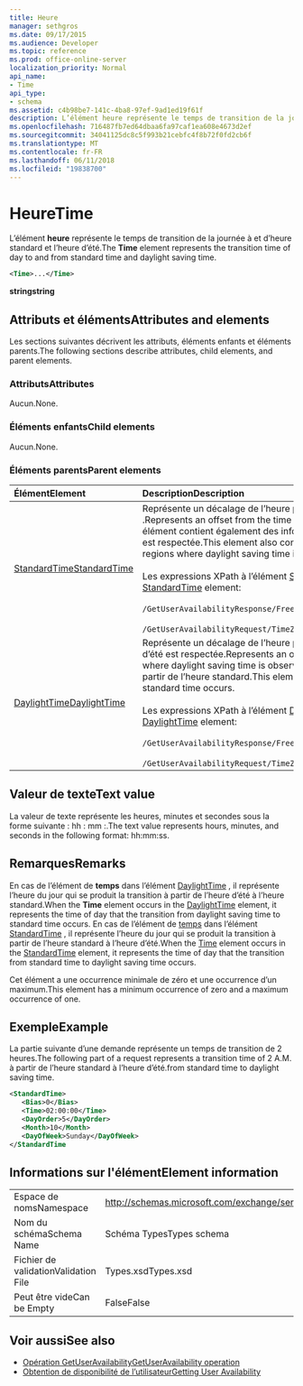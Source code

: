 ```yaml
---
title: Heure
manager: sethgros
ms.date: 09/17/2015
ms.audience: Developer
ms.topic: reference
ms.prod: office-online-server
localization_priority: Normal
api_name:
- Time
api_type:
- schema
ms.assetid: c4b98be7-141c-4ba8-97ef-9ad1ed19f61f
description: L’élément heure représente le temps de transition de la journée à et d’heure standard et l’heure d’été.
ms.openlocfilehash: 716487fb7ed64dbaa6fa97caf1ea608e4673d2ef
ms.sourcegitcommit: 34041125dc8c5f993b21cebfc4f8b72f0fd2cb6f
ms.translationtype: MT
ms.contentlocale: fr-FR
ms.lasthandoff: 06/11/2018
ms.locfileid: "19838700"
---
```

# <a name="time"></a><span data-ttu-id="4d248-103">Heure</span><span class="sxs-lookup"><span data-stu-id="4d248-103">Time</span></span>

<span data-ttu-id="4d248-104">L’élément **heure** représente le temps de transition de la journée à et d’heure standard et l’heure d’été.</span><span class="sxs-lookup"><span data-stu-id="4d248-104">The **Time** element represents the transition time of day to and from standard time and daylight saving time.</span></span> 
  
```xml
<Time>...</Time>
```

 <span data-ttu-id="4d248-105">**string**</span><span class="sxs-lookup"><span data-stu-id="4d248-105">**string**</span></span>
## <a name="attributes-and-elements"></a><span data-ttu-id="4d248-106">Attributs et éléments</span><span class="sxs-lookup"><span data-stu-id="4d248-106">Attributes and elements</span></span>

<span data-ttu-id="4d248-107">Les sections suivantes décrivent les attributs, éléments enfants et éléments parents.</span><span class="sxs-lookup"><span data-stu-id="4d248-107">The following sections describe attributes, child elements, and parent elements.</span></span>
  
### <a name="attributes"></a><span data-ttu-id="4d248-108">Attributs</span><span class="sxs-lookup"><span data-stu-id="4d248-108">Attributes</span></span>

<span data-ttu-id="4d248-109">Aucun.</span><span class="sxs-lookup"><span data-stu-id="4d248-109">None.</span></span>
  
### <a name="child-elements"></a><span data-ttu-id="4d248-110">Éléments enfants</span><span class="sxs-lookup"><span data-stu-id="4d248-110">Child elements</span></span>

<span data-ttu-id="4d248-111">Aucun.</span><span class="sxs-lookup"><span data-stu-id="4d248-111">None.</span></span>
  
### <a name="parent-elements"></a><span data-ttu-id="4d248-112">Éléments parents</span><span class="sxs-lookup"><span data-stu-id="4d248-112">Parent elements</span></span>

|<span data-ttu-id="4d248-113">**Élément**</span><span class="sxs-lookup"><span data-stu-id="4d248-113">**Element**</span></span>|<span data-ttu-id="4d248-114">**Description**</span><span class="sxs-lookup"><span data-stu-id="4d248-114">**Description**</span></span>|
|:-----|:-----|
|[<span data-ttu-id="4d248-115">StandardTime</span><span class="sxs-lookup"><span data-stu-id="4d248-115">StandardTime</span></span>](standardtime.md) <br/> | <span data-ttu-id="4d248-116">Représente un décalage de l’heure par rapport à temps universel coordonné (UTC) représenté par l’élément [Bias (UTC)](bias-utc.md) .</span><span class="sxs-lookup"><span data-stu-id="4d248-116">Represents an offset from the time relative to Coordinated Universal Time (UTC) represented by the [Bias (UTC)](bias-utc.md) element.</span></span> <span data-ttu-id="4d248-117">Cet élément contient également des informations sur la transition à l’heure standard de l’heure dans les zones où l’heure d’été est respectée.</span><span class="sxs-lookup"><span data-stu-id="4d248-117">This element also contains information about the transition to standard time from daylight saving time in regions where daylight saving time is observed.</span></span>  <br/><br/>  <span data-ttu-id="4d248-118">Les expressions XPath à l’élément [StandardTime](standardtime.md) sont les suivantes :</span><span class="sxs-lookup"><span data-stu-id="4d248-118">The following are the XPath expressions to the [StandardTime](standardtime.md) element:</span></span> <br/> <br/>  `/GetUserAvailabilityResponse/FreeBusyResponseArray/FreeBusyResponse/FreeBusyView/WorkingHours/TimeZone/StandardTime`<br/> <br/>  `/GetUserAvailabilityRequest/TimeZone/StandardTime` <br/> |
|[<span data-ttu-id="4d248-119">DaylightTime</span><span class="sxs-lookup"><span data-stu-id="4d248-119">DaylightTime</span></span>](daylighttime.md) <br/> | <span data-ttu-id="4d248-120">Représente un décalage de l’heure par rapport à l’heure UTC représentée par l’élément [Bias (UTC)](bias-utc.md) dans les zones où l’heure d’été est respectée.</span><span class="sxs-lookup"><span data-stu-id="4d248-120">Represents an offset from the time relative to UTC represented by the [Bias (UTC)](bias-utc.md) element in regions where daylight saving time is observed.</span></span> <span data-ttu-id="4d248-121">Cet élément contient également des informations sur la transition vers l’heure d’été à partir de l’heure standard.</span><span class="sxs-lookup"><span data-stu-id="4d248-121">This element also contains information about when the transition to daylight saving time from standard time occurs.</span></span>  <br/><br/>  <span data-ttu-id="4d248-122">Les expressions XPath à l’élément [DaylightTime](daylighttime.md) sont les suivantes :</span><span class="sxs-lookup"><span data-stu-id="4d248-122">The following are the XPath expressions to the [DaylightTime](daylighttime.md) element:</span></span>  <br/><br/>  `/GetUserAvailabilityResponse/FreeBusyResponseArray/FreeBusyResponse/FreeBusyView/WorkingHours/TimeZone/DaylightTime` <br/><br/>  `/GetUserAvailabilityRequest/TimeZone/DaylightTime` <br/> |
   
## <a name="text-value"></a><span data-ttu-id="4d248-123">Valeur de texte</span><span class="sxs-lookup"><span data-stu-id="4d248-123">Text value</span></span>

<span data-ttu-id="4d248-124">La valeur de texte représente les heures, minutes et secondes sous la forme suivante : hh : mm :.</span><span class="sxs-lookup"><span data-stu-id="4d248-124">The text value represents hours, minutes, and seconds in the following format: hh:mm:ss.</span></span>
  
## <a name="remarks"></a><span data-ttu-id="4d248-125">Remarques</span><span class="sxs-lookup"><span data-stu-id="4d248-125">Remarks</span></span>

<span data-ttu-id="4d248-126">En cas de l’élément de **temps** dans l’élément [DaylightTime](daylighttime.md) , il représente l’heure du jour qui se produit la transition à partir de l’heure d’été à l’heure standard.</span><span class="sxs-lookup"><span data-stu-id="4d248-126">When the **Time** element occurs in the [DaylightTime](daylighttime.md) element, it represents the time of day that the transition from daylight saving time to standard time occurs.</span></span> <span data-ttu-id="4d248-127">En cas de l’élément de [temps](time.md) dans l’élément [StandardTime](standardtime.md) , il représente l’heure du jour qui se produit la transition à partir de l’heure standard à l’heure d’été.</span><span class="sxs-lookup"><span data-stu-id="4d248-127">When the [Time](time.md) element occurs in the [StandardTime](standardtime.md) element, it represents the time of day that the transition from standard time to daylight saving time occurs.</span></span> 
  
<span data-ttu-id="4d248-128">Cet élément a une occurrence minimale de zéro et une occurrence d’un maximum.</span><span class="sxs-lookup"><span data-stu-id="4d248-128">This element has a minimum occurrence of zero and a maximum occurrence of one.</span></span>
  
## <a name="example"></a><span data-ttu-id="4d248-129">Exemple</span><span class="sxs-lookup"><span data-stu-id="4d248-129">Example</span></span>

<span data-ttu-id="4d248-130">La partie suivante d’une demande représente un temps de transition de 2 heures.</span><span class="sxs-lookup"><span data-stu-id="4d248-130">The following part of a request represents a transition time of 2 A.M.</span></span> <span data-ttu-id="4d248-131">à partir de l’heure standard à l’heure d’été.</span><span class="sxs-lookup"><span data-stu-id="4d248-131">from standard time to daylight saving time.</span></span>
  
```xml
<StandardTime>
   <Bias>0</Bias>
   <Time>02:00:00</Time>
   <DayOrder>5</DayOrder>
   <Month>10</Month>
   <DayOfWeek>Sunday</DayOfWeek>
</StandardTime
```

## <a name="element-information"></a><span data-ttu-id="4d248-132">Informations sur l'élément</span><span class="sxs-lookup"><span data-stu-id="4d248-132">Element information</span></span>

|||
|:-----|:-----|
|<span data-ttu-id="4d248-133">Espace de noms</span><span class="sxs-lookup"><span data-stu-id="4d248-133">Namespace</span></span>  <br/> |http://schemas.microsoft.com/exchange/services/2006/types  <br/> |
|<span data-ttu-id="4d248-134">Nom du schéma</span><span class="sxs-lookup"><span data-stu-id="4d248-134">Schema Name</span></span>  <br/> |<span data-ttu-id="4d248-135">Schéma Types</span><span class="sxs-lookup"><span data-stu-id="4d248-135">Types schema</span></span>  <br/> |
|<span data-ttu-id="4d248-136">Fichier de validation</span><span class="sxs-lookup"><span data-stu-id="4d248-136">Validation File</span></span>  <br/> |<span data-ttu-id="4d248-137">Types.xsd</span><span class="sxs-lookup"><span data-stu-id="4d248-137">Types.xsd</span></span>  <br/> |
|<span data-ttu-id="4d248-138">Peut être vide</span><span class="sxs-lookup"><span data-stu-id="4d248-138">Can be Empty</span></span>  <br/> |<span data-ttu-id="4d248-139">False</span><span class="sxs-lookup"><span data-stu-id="4d248-139">False</span></span>  <br/> |
   
## <a name="see-also"></a><span data-ttu-id="4d248-140">Voir aussi</span><span class="sxs-lookup"><span data-stu-id="4d248-140">See also</span></span>

- [<span data-ttu-id="4d248-141">Opération GetUserAvailability</span><span class="sxs-lookup"><span data-stu-id="4d248-141">GetUserAvailability operation</span></span>](getuseravailability-operation.md)
- [<span data-ttu-id="4d248-142">Obtention de disponibilité de l’utilisateur</span><span class="sxs-lookup"><span data-stu-id="4d248-142">Getting User Availability</span></span>](http://msdn.microsoft.com/library/d4133fcb-9b0f-4e6b-aadf-a389da83516a%28Office.15%29.aspx)

